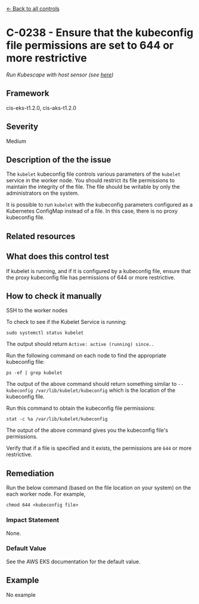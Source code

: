 [← Back to all controls](index.md)


# C-0238 - Ensure that the kubeconfig file permissions are set to 644 or more restrictive

_Run Kubescape with host sensor (see [here](../../components/host-sensor))_

## Framework

cis-eks-t1.2.0, cis-aks-t1.2.0

## Severity

Medium

## Description of the the issue

The `kubelet` kubeconfig file controls various parameters of the `kubelet` service in the worker node. You should restrict its file permissions to maintain the integrity of the file. The file should be writable by only the administrators on the system.

 It is possible to run `kubelet` with the kubeconfig parameters configured as a Kubernetes ConfigMap instead of a file. In this case, there is no proxy kubeconfig file.

## Related resources

## What does this control test

If kubelet is running, and if it is configured by a kubeconfig file, ensure that the proxy kubeconfig file has permissions of 644 or more restrictive.

## How to check it manually

SSH to the worker nodes

 To check to see if the Kubelet Service is running:

```
sudo systemctl status kubelet

```

 The output should return `Active: active (running) since..`

 Run the following command on each node to find the appropriate kubeconfig file:

```
ps -ef | grep kubelet

```

 The output of the above command should return something similar to `--kubeconfig /var/lib/kubelet/kubeconfig` which is the location of the kubeconfig file.

 Run this command to obtain the kubeconfig file permissions:

```
stat -c %a /var/lib/kubelet/kubeconfig

```

 The output of the above command gives you the kubeconfig file's permissions.

 Verify that if a file is specified and it exists, the permissions are `644` or more restrictive.

## Remediation

Run the below command (based on the file location on your system) on the each worker
node. For example,

```
chmod 644 <kubeconfig file>

```

### Impact Statement

None.

### Default Value

See the AWS EKS documentation for the default value.

## Example

No example
